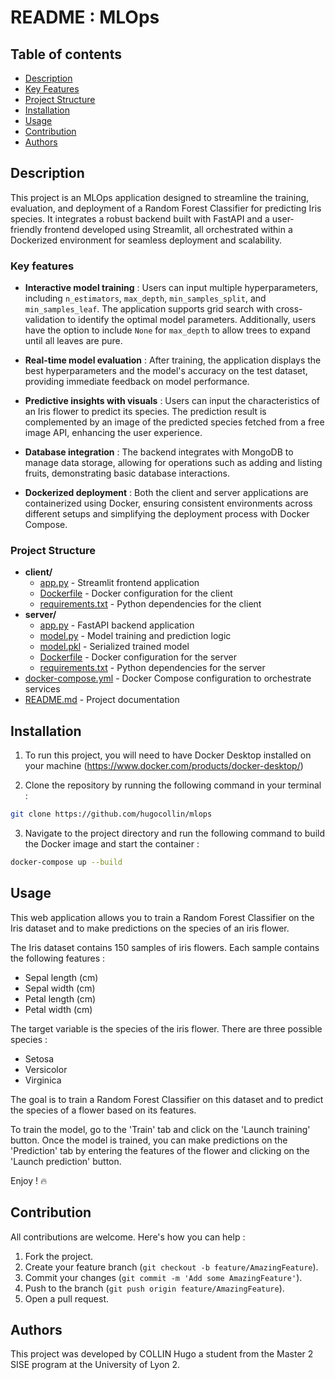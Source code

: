 # README : MLOps

## Table of contents
- [Description](#description)
- [Key Features](#key-features)
- [Project Structure](#project-structure)
- [Installation](#installation)
- [Usage](#usage)
- [Contribution](#contribution)
- [Authors](#authors)

## Description

This project is an MLOps application designed to streamline the training, evaluation, and deployment of a Random Forest Classifier for predicting Iris species. It integrates a robust backend built with FastAPI and a user-friendly frontend developed using Streamlit, all orchestrated within a Dockerized environment for seamless deployment and scalability.

### Key features

- **Interactive model training** : Users can input multiple hyperparameters, including `n_estimators`, `max_depth`, `min_samples_split`, and `min_samples_leaf`. The application supports grid search with cross-validation to identify the optimal model parameters. Additionally, users have the option to include `None` for `max_depth` to allow trees to expand until all leaves are pure.

- **Real-time model evaluation** : After training, the application displays the best hyperparameters and the model's accuracy on the test dataset, providing immediate feedback on model performance.

- **Predictive insights with visuals** : Users can input the characteristics of an Iris flower to predict its species. The prediction result is complemented by an image of the predicted species fetched from a free image API, enhancing the user experience.

- **Database integration** : The backend integrates with MongoDB to manage data storage, allowing for operations such as adding and listing fruits, demonstrating basic database interactions.

- **Dockerized deployment** : Both the client and server applications are containerized using Docker, ensuring consistent environments across different setups and simplifying the deployment process with Docker Compose.

### Project Structure

- **client/**
  - [app.py](client/app.py) - Streamlit frontend application
  - [Dockerfile](client/Dockerfile) - Docker configuration for the client
  - [requirements.txt](client/requirements.txt) - Python dependencies for the client
- **server/**
  - [app.py](server/app.py) - FastAPI backend application
  - [model.py](server/model.py) - Model training and prediction logic
  - [model.pkl](server/model.pkl) - Serialized trained model
  - [Dockerfile](server/Dockerfile) - Docker configuration for the server
  - [requirements.txt](server/requirements.txt) - Python dependencies for the server
- [docker-compose.yml](docker-compose.yml) - Docker Compose configuration to orchestrate services
- [README.md](README.md) - Project documentation

## Installation
1. To run this project, you will need to have Docker Desktop installed on your machine (https://www.docker.com/products/docker-desktop/)

2. Clone the repository by running the following command in your terminal :
```bash
git clone https://github.com/hugocollin/mlops
```

3. Navigate to the project directory and run the following command to build the Docker image and start the container :
```bash
docker-compose up --build
```

## Usage

This web application allows you to train a Random Forest Classifier on the Iris dataset and to make predictions on the species of an iris flower.

The Iris dataset contains 150 samples of iris flowers. Each sample contains the following features :

- Sepal length (cm)
- Sepal width (cm)
- Petal length (cm)
- Petal width (cm)

The target variable is the species of the iris flower. There are three possible species :

- Setosa
- Versicolor
- Virginica

The goal is to train a Random Forest Classifier on this dataset and to predict the species of a flower based on its features.

To train the model, go to the 'Train' tab and click on the 'Launch training' button. Once the model is trained, you can make predictions on the 'Prediction' tab by entering the features of the flower and clicking on the 'Launch prediction' button.

Enjoy ! 🔥

## Contribution

All contributions are welcome. Here's how you can help :

1. Fork the project.
2. Create your feature branch (`git checkout -b feature/AmazingFeature`).
3. Commit your changes (`git commit -m 'Add some AmazingFeature'`).
4. Push to the branch (`git push origin feature/AmazingFeature`).
5. Open a pull request.  

## Authors
This project was developed by COLLIN Hugo a student from the Master 2 SISE program at the University of Lyon 2.